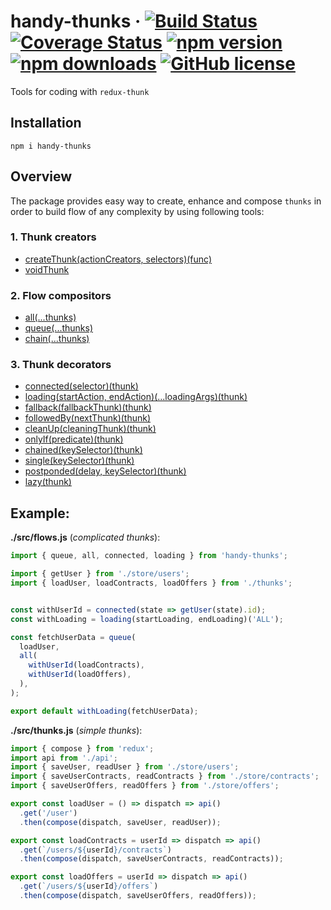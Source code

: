 # handy-thunks &middot; [![Build Status](https://travis-ci.org/DScheglov/handy-thunks.svg?branch=master)](https://travis-ci.org/DScheglov/handy-thunks) [![Coverage Status](https://coveralls.io/repos/github/DScheglov/handy-thunks/badge.svg?branch=master)](https://coveralls.io/github/DScheglov/handy-thunks?branch=master) [![npm version](https://img.shields.io/npm/v/handy-thunks.svg?style=flat-square)](https://www.npmjs.com/package/handy-thunks) [![npm downloads](https://img.shields.io/npm/dm/handy-thunks.svg?style=flat-square)](https://www.npmjs.com/package/handy-thunks) [![GitHub license](https://img.shields.io/badge/license-MIT-blue.svg)](https://github.com/DScheglov/handy-thunks/blob/master/LICENSE)

Tools for coding with `redux-thunk`

## Installation

```shell
npm i handy-thunks
```

## Overview

The package provides easy way to create, enhance and compose `thunks` in order to build flow of any complexity by using following tools:


### 1. Thunk creators

- [createThunk(actionCreators, selectors)(func)](https://github.com/DScheglov/handy-thunks/tree/master/samples/create-thunk)
- [voidThunk](https://github.com/DScheglov/handy-thunks/tree/master/samples/void-thunk)


### 2. Flow compositors

- [all(...thunks)](https://github.com/DScheglov/handy-thunks/tree/master/samples/all) 
- [queue(...thunks)](https://github.com/DScheglov/handy-thunks/tree/master/samples/queue)
- [chain(...thunks)](https://github.com/DScheglov/handy-thunks/tree/master/samples/chain) 


### 3. Thunk decorators

- [connected(selector)(thunk)](https://github.com/DScheglov/handy-thunks/tree/master/samples/connected) 
- [loading(startAction, endAction)(...loadingArgs)(thunk)](https://github.com/DScheglov/handy-thunks/tree/master/samples/loading)
- [fallback(fallbackThunk)(thunk)](https://github.com/DScheglov/handy-thunks/tree/master/samples/fallback)
- [followedBy(nextThunk)(thunk)](https://github.com/DScheglov/handy-thunks/tree/master/samples/followed-by)
- [cleanUp(cleaningThunk)(thunk)](https://github.com/DScheglov/handy-thunks/tree/master/samples/clean-up)
- [onlyIf(predicate)(thunk)](https://github.com/DScheglov/handy-thunks/tree/master/samples/only-if)
- [chained(keySelector)(thunk)](https://github.com/DScheglov/handy-thunks/tree/master/samples/chained)
- [single(keySelector)(thunk)](https://github.com/DScheglov/handy-thunks/tree/master/samples/single) 
- [postponded(delay, keySelector)(thunk)](https://github.com/DScheglov/handy-thunks/tree/master/samples/postponded)
- [lazy(thunk)](https://github.com/DScheglov/handy-thunks/tree/master/samples/lazy)


## Example:

**./src/flows.js** (*complicated thunks*):
```js
import { queue, all, connected, loading } from 'handy-thunks';

import { getUser } from './store/users';
import { loadUser, loadContracts, loadOffers } from './thunks';


const withUserId = connected(state => getUser(state).id);
const withLoading = loading(startLoading, endLoading)('ALL');

const fetchUserData = queue(
  loadUser,
  all(
    withUserId(loadContracts),
    withUserId(loadOffers),
  ),
);

export default withLoading(fetchUserData);
```

**./src/thunks.js** (*simple thunks*):
```js
import { compose } from 'redux';
import api from './api';
import { saveUser, readUser } from './store/users';
import { saveUserContracts, readContracts } from './store/contracts';
import { saveUserOffers, readOffers } from './store/offers';

export const loadUser = () => dispatch => api()
  .get('/user')
  .then(compose(dispatch, saveUser, readUser));

export const loadContracts = userId => dispatch => api()
  .get(`/users/${userId}/contracts`)
  .then(compose(dispatch, saveUserContracts, readContracts));

export const loadOffers = userId => dispatch => api()
  .get(`/users/${userId}/offers`)
  .then(compose(dispatch, saveUserOffers, readOffers));
```

